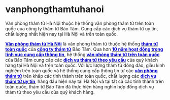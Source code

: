 # vanphongthamtuhanoi
Văn phòng thám tử Hà Nội thuộc hệ thống văn phòng thám tử trên toàn quốc của công ty thám tử Bảo Tâm. Cung cấp các dịch vụ thám tử uy tín, chất lượng nhất hiện nay tại Hà Nội và trên toàn quốc.
<p><strong><a href="http://thamtubaotam.com/van-phong-dich-vu-tham-tu-tai-ha-noi.html" target="_blank"><span style="color:#0000CD;">Văn phòng thám tử Hà Nội</span></a></strong> là văn phòng thám tử thuộc hệ thống <strong><a href="http://thamtubaotam.com/danh-sach-dia-chi-van-phong-tham-tu-uy-tin-chuyen-nghiep-tren-toan-quoc.html" target="_blank"><span style="color:#0000CD;">thám tử toàn quốc</span></a></strong> của <strong><a href="http://thamtubaotam.com/" target="_blank"><span style="color:#0000CD;">công ty thám tử</span></a></strong> Bảo Tâm. Qua hơn <strong><a href="http://thamtubaotam.com/gioi-thieu_526.html" target="_blank"><span style="color:#0000CD;">10 năm hoạt động trong lĩnh vực cung cấp thông tin</span></a></strong>, hệ thống<strong><span style="color:#0000CD;"> </span><a href="http://thamtubaotam.com/dia-chi-tham-tu-uy-tin-tren-toan-quoc.html" target="_blank"><span style="color:#0000CD;">văn phòng thám tử trên toàn quốc</span></a></strong> của Bảo Tâm cung cấp các <strong><a href="http://thamtubaotam.com/van-phong-dich-vu-tham-tu-theo-yeu-cau.html" target="_blank"><span style="color:#0000CD;">dịch vụ thám tử theo yêu cầu</span></a></strong> của quý khách hàng tại Hà Nội và trên toàn quốc. Với lực lượng thám tử đông đảo, giàu kinh nghiệm trên toàn quốc và hệ thống cung cấp thông tin từ các&nbsp;<strong><a href="http://thamtubaotam.com/van-phong-tham-tu-ha-noi-uy-tin-chuyen-nghiep-nhat.html" target="_blank"><span style="color:#0000CD;">văn phòng thám tử</span></a></strong> trên khắp các tỉnh thành trên toàn quốc, chất lượng các&nbsp;<strong><a href="http://thamtubaotam.com/van-phong-tham-tu-uy-tin-chuyen-nghiep-nhat.html" target="_blank"><span style="color:#0000CD;">dịch vụ thám tử uy tín</span></a></strong>,&nbsp;hàng đầu hiện nay tại Hà Nội và tại&nbsp;tất cả các tỉnh thành trên toàn quốc, thám tử Bảo Tâm&nbsp;đã thực hiện hàng nghìn hợp đồng dịch vụ thám tử theo yêu cầu của quý khách hàng.</p>
